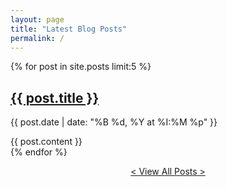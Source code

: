 ```yaml
---
layout: page
title: "Latest Blog Posts"
permalink: /
---
```


{% for post in site.posts limit:5 %}
<div class="post-preview">
  <h2><a href="{{ post.url | relative_url }}">{{ post.title }}</a></h2>
  <p class="post-date">{{ post.date | date: "%B %d, %Y at %I:%M %p" }}</p>
  <div class="post-content">
    {{ post.content }}
  </div>
</div>
{% endfor %}

<p><center><a href="/blog/blog/">< View All Posts ></a></Center></p>
